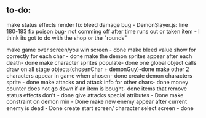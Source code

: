 ## to-do:
make status effects render
fix bleed damage bug - DemonSlayer.js: line 180-183
fix poison bug- not comming off after time runs out or taken item - I think its got to do with the shop or the "rounds"


make game over screen/you win screen - done
make bleed value show for correctly for each char - done
make the demon sprites appear after each death- done
make character sprites populate- done
one global object calls draw on all stage objects(chosenChar + demonGuy)-done 
make other 2 characters appear in game when chosen- done
create demon characters sprite - done
make attacks and attack info for other chars- done
money counter does not go down if an item is bought- done
items that remove status effects don't - done
give attacks special atributes - Done 
make constraint on demon min - Done
make new enemy appear after current enemy is dead - Done
create start screen/ character select screen - done